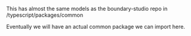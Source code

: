 This has almost the same models as the boundary-studio repo in /typescript/packages/common

Eventually we will have an actual common package we can import here.
